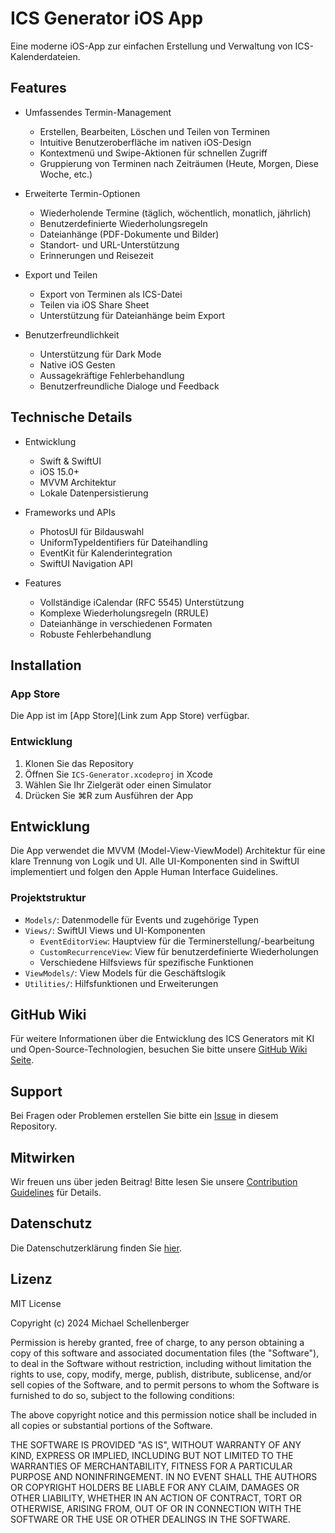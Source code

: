 # ICS Generator iOS App

Eine moderne iOS-App zur einfachen Erstellung und Verwaltung von ICS-Kalenderdateien.



## Features

- Umfassendes Termin-Management
  - Erstellen, Bearbeiten, Löschen und Teilen von Terminen
  - Intuitive Benutzeroberfläche im nativen iOS-Design
  - Kontextmenü und Swipe-Aktionen für schnellen Zugriff
  - Gruppierung von Terminen nach Zeiträumen (Heute, Morgen, Diese Woche, etc.)

- Erweiterte Termin-Optionen
  - Wiederholende Termine (täglich, wöchentlich, monatlich, jährlich)
  - Benutzerdefinierte Wiederholungsregeln
  - Dateianhänge (PDF-Dokumente und Bilder)
  - Standort- und URL-Unterstützung
  - Erinnerungen und Reisezeit

- Export und Teilen
  - Export von Terminen als ICS-Datei
  - Teilen via iOS Share Sheet
  - Unterstützung für Dateianhänge beim Export

- Benutzerfreundlichkeit
  - Unterstützung für Dark Mode
  - Native iOS Gesten
  - Aussagekräftige Fehlerbehandlung
  - Benutzerfreundliche Dialoge und Feedback

## Technische Details

- Entwicklung
  - Swift & SwiftUI
  - iOS 15.0+
  - MVVM Architektur
  - Lokale Datenpersistierung

- Frameworks und APIs
  - PhotosUI für Bildauswahl
  - UniformTypeIdentifiers für Dateihandling
  - EventKit für Kalenderintegration
  - SwiftUI Navigation API

- Features
  - Vollständige iCalendar (RFC 5545) Unterstützung
  - Komplexe Wiederholungsregeln (RRULE)
  - Dateianhänge in verschiedenen Formaten
  - Robuste Fehlerbehandlung

## Installation

### App Store
Die App ist im [App Store](Link zum App Store) verfügbar.

### Entwicklung
1. Klonen Sie das Repository
2. Öffnen Sie `ICS-Generator.xcodeproj` in Xcode
3. Wählen Sie Ihr Zielgerät oder einen Simulator
4. Drücken Sie ⌘R zum Ausführen der App

## Entwicklung

Die App verwendet die MVVM (Model-View-ViewModel) Architektur für eine klare Trennung von Logik und UI. 
Alle UI-Komponenten sind in SwiftUI implementiert und folgen den Apple Human Interface Guidelines.

### Projektstruktur
- `Models/`: Datenmodelle für Events und zugehörige Typen
- `Views/`: SwiftUI Views und UI-Komponenten
  - `EventEditorView`: Hauptview für die Terminerstellung/-bearbeitung
  - `CustomRecurrenceView`: View für benutzerdefinierte Wiederholungen
  - Verschiedene Hilfsviews für spezifische Funktionen
- `ViewModels/`: View Models für die Geschäftslogik
- `Utilities/`: Hilfsfunktionen und Erweiterungen

## GitHub Wiki

Für weitere Informationen über die Entwicklung des ICS Generators mit KI und Open-Source-Technologien, besuchen Sie bitte unsere [GitHub Wiki Seite](https://github.com/Schello805/ICS-Generator/wiki).

## Support

Bei Fragen oder Problemen erstellen Sie bitte ein [Issue](https://github.com/Schello805/ICS-Generator/issues) in diesem Repository.

## Mitwirken

Wir freuen uns über jeden Beitrag! Bitte lesen Sie unsere [Contribution Guidelines](CONTRIBUTING.md) für Details.

## Datenschutz

Die Datenschutzerklärung finden Sie [hier](PRIVACY.md).

## Lizenz

MIT License

Copyright (c) 2024 Michael Schellenberger

Permission is hereby granted, free of charge, to any person obtaining a copy
of this software and associated documentation files (the "Software"), to deal
in the Software without restriction, including without limitation the rights
to use, copy, modify, merge, publish, distribute, sublicense, and/or sell
copies of the Software, and to permit persons to whom the Software is
furnished to do so, subject to the following conditions:

The above copyright notice and this permission notice shall be included in all
copies or substantial portions of the Software.

THE SOFTWARE IS PROVIDED "AS IS", WITHOUT WARRANTY OF ANY KIND, EXPRESS OR
IMPLIED, INCLUDING BUT NOT LIMITED TO THE WARRANTIES OF MERCHANTABILITY,
FITNESS FOR A PARTICULAR PURPOSE AND NONINFRINGEMENT. IN NO EVENT SHALL THE
AUTHORS OR COPYRIGHT HOLDERS BE LIABLE FOR ANY CLAIM, DAMAGES OR OTHER
LIABILITY, WHETHER IN AN ACTION OF CONTRACT, TORT OR OTHERWISE, ARISING FROM,
OUT OF OR IN CONNECTION WITH THE SOFTWARE OR THE USE OR OTHER DEALINGS IN THE
SOFTWARE.
